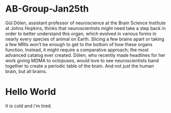 # AB-Group-Jan25th
Gül Dölen, assistant professor of neuroscience at the Brain Science Institute at Johns Hopkins, thinks that neuroscientists might need take a step back in order to better understand this organ, which evolved in various forms in nearly every species of animal on Earth. Slicing a few brains apart or taking a few MRIs won’t be enough to get to the bottom of how these organs function. Instead, it might require a comparative approach; the most advanced catalog ever created. Dölen, who recently made headlines for her work giving MDMA to octopuses, would love to see neuroscientists band together to create a periodic table of the brain. And not just the human brain, but all brains.
# Hello World
  It is cold and i'm tired.
